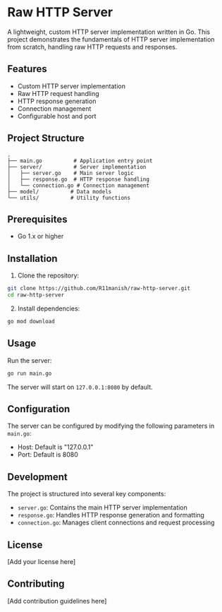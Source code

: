 # Raw HTTP Server

A lightweight, custom HTTP server implementation written in Go. This project demonstrates the fundamentals of HTTP server implementation from scratch, handling raw HTTP requests and responses.

## Features

- Custom HTTP server implementation
- Raw HTTP request handling
- HTTP response generation
- Connection management
- Configurable host and port

## Project Structure

```
.
├── main.go          # Application entry point
├── server/          # Server implementation
│   ├── server.go    # Main server logic
│   ├── response.go  # HTTP response handling
│   └── connection.go # Connection management
├── model/          # Data models
└── utils/          # Utility functions
```

## Prerequisites

- Go 1.x or higher

## Installation

1. Clone the repository:

```bash
git clone https://github.com/R11manish/raw-http-server.git
cd raw-http-server
```

2. Install dependencies:

```bash
go mod download
```

## Usage

Run the server:

```bash
go run main.go
```

The server will start on `127.0.0.1:8080` by default.

## Configuration

The server can be configured by modifying the following parameters in `main.go`:

- Host: Default is "127.0.0.1"
- Port: Default is 8080

## Development

The project is structured into several key components:

- `server.go`: Contains the main HTTP server implementation
- `response.go`: Handles HTTP response generation and formatting
- `connection.go`: Manages client connections and request processing

## License

[Add your license here]

## Contributing

[Add contribution guidelines here]
